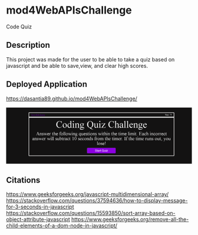 # mod4WebAPIsChallenge

Code Quiz

## Description

This project was made for the user to be able to take a quiz based on javascript and be able to save,view, and clear high scores.

## Deployed Application

https://dasantia89.github.io/mod4WebAPIsChallenge/

![Alt text](./Assets/Images/image.png)

## Citations

https://www.geeksforgeeks.org/javascript-multidimensional-array/
https://stackoverflow.com/questions/37594636/how-to-display-message-for-3-seconds-in-javascript
https://stackoverflow.com/questions/15593850/sort-array-based-on-object-attribute-javascript
https://www.geeksforgeeks.org/remove-all-the-child-elements-of-a-dom-node-in-javascript/